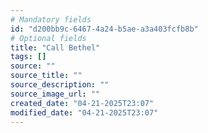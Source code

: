 ```yaml
---
# Mandatory fields
id: "d200bb9c-6467-4a24-b5ae-a3a403fcfb8b"
# Optional fields
title: "Call Bethel"
tags: []
source: ""
source_title: ""
source_description: ""
source_image_url: ""
created_date: "04-21-2025T23:07"
modified_date: "04-21-2025T23:07"
---
```

